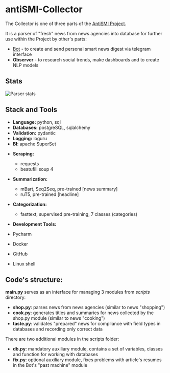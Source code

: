 # antiSMI-Collector

The Collector is one of three parts of the [AntiSMI Project](https://github.com/maxlethal/antiSMI-Project).

It is a parser of "fresh" news from news agencies into database for further use within the Project by other's parts:
* [Bot](https://github.com/maxlethal/antiSMI-Bot) - to create and send personal smart news digest via telegram interface 
* **Observer** - to research social trends, make dashboards and to create NLP models

## Stats
![Parser stats](https://github.com/maxlethal/antiSMI-Collector/blob/master/img/AntiSMI%20structure%20small.png)


## Stack and Tools

* **Language:** python, sql 
* **Databases:** postgreSQL, sqlalchemy
* **Validation:** pydantic
* **Logging:** loguru
* **BI**: apache SuperSet

- **Scraping:**
    - requests
    - beatufill soup 4
- **Summarization:**
    - mBart, Seq2Seq, pre-trained [news summary]
    - ruT5, pre-trained [headline]
- **Categorization:**
    - fasttext, supervised pre-training, 7 classes (categories)

- **Development Tools:**
- Pycharm
- Docker
- GitHub
- Linux shell


## Code's structure:

**main.py** serves as an interface for managing 3 modules from _scripts_ directory:
- **shop.py**: parses news from news agencies (similar to news "shopping")
- **cook.py**: generates titles and summaries for news collected by the shop.py module (similar to news "cooking")
- **taste.py**: validates "prepared" news for compliance with field types in databases and recording only correct data

There are two additional modules in the scripts folder:
- **db.py**: mandatory auxiliary module, contains a set of variables, classes and function for working with databases
- **fix.py**: optional auxiliary module, fixes problems with article's resumes in the Bot's "past machine" module

